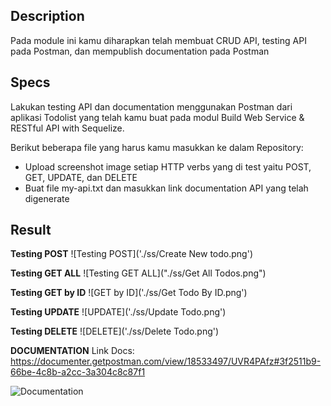 ## Description
Pada module ini kamu diharapkan telah membuat CRUD API, testing API pada Postman, dan mempublish documentation pada Postman

## Specs
Lakukan testing API dan documentation menggunakan Postman dari aplikasi Todolist yang telah kamu buat pada modul Build Web Service & RESTful API with Sequelize.

Berikut beberapa file yang harus kamu masukkan ke dalam Repository:
- Upload screenshot image setiap HTTP verbs yang di test yaitu POST, GET, UPDATE, dan DELETE
- Buat file my-api.txt dan masukkan link documentation API yang telah digenerate


## Result
**Testing POST**
![Testing POST]('./ss/Create New todo.png')


**Testing GET ALL**
![Testing GET ALL]("./ss/Get All Todos.png")

**Testing GET by ID**
![GET by ID]('./ss/Get Todo By ID.png')

**Testing UPDATE**
![UPDATE]('./ss/Update Todo.png')

**Testing DELETE**
![DELETE]('./ss/Delete Todo.png')

**DOCUMENTATION**
Link Docs: https://documenter.getpostman.com/view/18533497/UVR4PAfz#3f2511b9-66be-4c8b-a2cc-3a304c8c87f1

![Documentation]("./ss/Documentation.png")